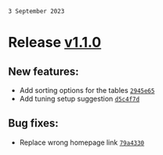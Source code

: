 `3 September 2023`
# Release [v1.1.0](https://github.com/TryphonX/CMS-Tuning-Calculator/compare/v1.0.1...v1.1.0)

## New features:

- Add sorting options for the tables [`2945e65`](https://github.com/TryphonX/CMS-Tuning-Calculator/commit/2945e65cf27019c57836691c4bad5622e18a1fcf)
- Add tuning setup suggestion [`d5c4f7d`](https://github.com/TryphonX/CMS-Tuning-Calculator/commit/d5c4f7de394003b3012956115eba273b2e3e78a7)

## Bug fixes:

- Replace wrong homepage link [`79a4330`](https://github.com/TryphonX/CMS-Tuning-Calculator/commit/79a4330b7ffb1dd4ea1d082456de6f98941bd786)
